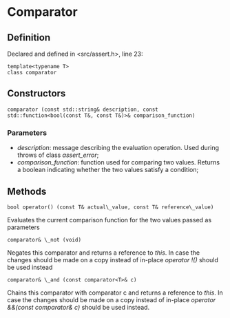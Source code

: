 # Comparator
## Definition
Declared and defined in <src/assert.h>, line 23:
```
template<typename T>
class comparator
```
## Constructors
```
comparator (const std::string& description, const std::function<bool(const T&, const T&)>& comparison_function)
```
### Parameters
* _description_: message describing the evaluation operation. Used during throws of class _assert\_error_;
* _comparison\_function_: function used for comparing two values. Returns a boolean indicating whether the two values satisfy a condition;
## Methods
```
bool operator() (const T& actual\_value, const T& reference\_value)
```
Evaluates the current comparison function for the two values passed as parameters
```
comparator& \_not (void)
```
Negates this comparator and returns a reference to _this_. In case the changes should be made on a copy instead of in-place _operator !()_ should be used instead
```
comparator& \_and (const comparator<T>& c)
```
Chains this comparator with comparator c and returns a reference to _this_. In case the changes should be made on a copy instead of in-place _operator &&(const comparator<T>& c)_ should be used instead.
```
